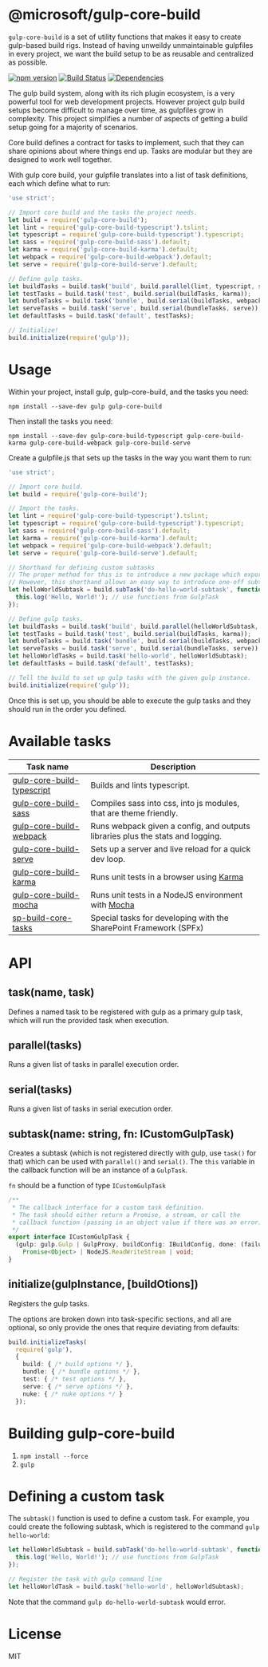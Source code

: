 # @microsoft/gulp-core-build

`gulp-core-build` is a set of utility functions that makes it easy to create gulp-based build rigs. Instead of having unweildy unmaintainable gulpfiles in every project, we want the build setup to be as reusable and centralized as possible.

[![npm version](https://badge.fury.io/js/%40microsoft%2Fgulp-core-build.svg)](https://badge.fury.io/js/%40microsoft%2Fgulp-core-build)
[![Build Status](https://travis-ci.org/Microsoft/gulp-core-build.svg?branch=master)](https://travis-ci.org/Microsoft/gulp-core-build) [![Dependencies](https://david-dm.org/Microsoft/gulp-core-build.svg)](https://david-dm.org/Microsoft/gulp-core-build)

The gulp build system, along with its rich plugin ecosystem, is a very powerful tool for web development projects.
However project gulp build setups become difficult to manage over time, as gulpfiles grow in complexity. This project
simplifies a number of aspects of getting a build setup going for a majority of scenarios.

Core build defines a contract for tasks to implement, such that they can share opinions about where things end up. Tasks are modular but they are designed to work well together.

With gulp core build, your gulpfile translates into a list of task definitions, each which define what to run:

```typescript
'use strict';

// Import core build and the tasks the project needs.
let build = require('gulp-core-build');
let lint = require('gulp-core-build-typescript').tslint;
let typescript = require('gulp-core-build-typescript').typescript;
let sass = require('gulp-core-build-sass').default;
let karma = require('gulp-core-build-karma').default;
let webpack = require('gulp-core-build-webpack').default;
let serve = require('gulp-core-build-serve').default;

// Define gulp tasks.
let buildTasks = build.task('build', build.parallel(lint, typescript, sass));
let testTasks = build.task('test', build.serial(buildTasks, karma));
let bundleTasks = build.task('bundle', build.serial(buildTasks, webpack));
let serveTasks = build.task('serve', build.serial(bundleTasks, serve));
let defaultTasks = build.task('default', testTasks);

// Initialize!
build.initialize(require('gulp'));
```

# Usage

Within your project, install gulp, gulp-core-build, and the tasks you need:

```
npm install --save-dev gulp gulp-core-build
```

Then install the tasks you need:

```
npm install --save-dev gulp-core-build-typescript gulp-core-build-karma gulp-core-build-webpack gulp-core-build-serve

```

Create a gulpfile.js that sets up the tasks in the way you want them to run:

```javascript
'use strict';

// Import core build.
let build = require('gulp-core-build');

// Import the tasks.
let lint = require('gulp-core-build-typescript').tslint;
let typescript = require('gulp-core-build-typescript').typescript;
let sass = require('gulp-core-build-sass').default;
let karma = require('gulp-core-build-karma').default;
let webpack = require('gulp-core-build-webpack').default;
let serve = require('gulp-core-build-serve').default;

// Shorthand for defining custom subtasks
// The proper method for this is to introduce a new package which exports a class that extends GulpTask
// However, this shorthand allows an easy way to introduce one-off subtasks directly in the gulpfile
let helloWorldSubtask = build.subTask('do-hello-world-subtask', function(gulp, buildOptions, done) {
  this.log('Hello, World!'); // use functions from GulpTask
});

// Define gulp tasks.
let buildTasks = build.task('build', build.parallel(helloWorldSubtask, lint, typescript, sass));
let testTasks = build.task('test', build.serial(buildTasks, karma));
let bundleTasks = build.task('bundle', build.serial(buildTasks, webpack));
let serveTasks = build.task('serve', build.serial(bundleTasks, serve));
let helloWorldTasks = build.task('hello-world', helloWorldSubtask);
let defaultTasks = build.task('default', testTasks);

// Tell the build to set up gulp tasks with the given gulp instance.
build.initialize(require('gulp'));
```

Once this is set up, you should be able to execute the gulp tasks and they should run in the order you defined.

# Available tasks

| Task name | Description |
| --------- | ----------- |
| [gulp-core-build-typescript](https://www.npmjs.com/package/@microsoft/gulp-core-build-typescript) | Builds and lints typescript. |
| [gulp-core-build-sass](https://www.npmjs.com/package/@microsoft/gulp-core-build) | Compiles sass into css, into js modules, that are theme friendly. |
| [gulp-core-build-webpack](https://www.npmjs.com/package/@microsoft/gulp-core-build-webpack) | Runs webpack given a config, and outputs libraries plus the stats and logging. |
| [gulp-core-build-serve](https://www.npmjs.com/package/@microsoft/gulp-core-build-serve) | Sets up a server and live reload for a quick dev loop. |
| [gulp-core-build-karma](https://www.npmjs.com/package/@microsoft/gulp-core-build-karma) | Runs unit tests in a browser using [Karma](https://www.npmjs.com/package/karma) |
| [gulp-core-build-mocha](https://www.npmjs.com/package/@microsoft/gulp-core-build-mocha) | Runs unit tests in a NodeJS environment with [Mocha](https://www.npmjs.com/package/mocha) |
| [sp-build-core-tasks](https://www.npmjs.com/package/@microsoft/sp-build-core-tasks) | Special tasks for developing with the SharePoint Framework (SPFx) |

# API

## task(name, task)

Defines a named task to be registered with gulp as a primary gulp task, which will run the provided task when execution.

## parallel(tasks)

Runs a given list of tasks in parallel execution order.

## serial(tasks)

Runs a given list of tasks in serial execution order.

## subtask(name: string, fn: ICustomGulpTask)

Creates a subtask (which is not registered directly with gulp, use `task()` for that) which can be
used with `parallel()` and `serial()`. The `this` variable in the callback function will be an instance of a `GulpTask`.

`fn` should be a function of type `ICustomGulpTask`

```typescript
/**
 * The callback interface for a custom task definition.
 * The task should either return a Promise, a stream, or call the
 * callback function (passing in an object value if there was an error).
 */
export interface ICustomGulpTask {
  (gulp: gulp.Gulp | GulpProxy, buildConfig: IBuildConfig, done: (failure?: Object) => void):
    Promise<Object> | NodeJS.ReadWriteStream | void;
}
```

## initialize(gulpInstance, [buildOtions])

Registers the gulp tasks.

The options are broken down into task-specific sections, and all are optional, so only provide the ones
that require deviating from defaults:

```typescript
build.initializeTasks(
  require('gulp'),
  {
    build: { /* build options */ },
    bundle: { /* bundle options */ },
    test: { /* test options */ },
    serve: { /* serve options */ },
    nuke: { /* nuke options */ }
  });
```
# Building gulp-core-build
1. ```npm install --force```
2. ```gulp```

# Defining a custom task

The `subtask()` function is used to define a custom task. For example,
you could create the following subtask, which is registered to the command
`gulp hello-world`:

```javascript
let helloWorldSubtask = build.subTask('do-hello-world-subtask', function(gulp, buildOptions, done) {
  this.log('Hello, World!'); // use functions from GulpTask
});

// Register the task with gulp command line
let helloWorldTask = build.task('hello-world', helloWorldSubtask);
```

Note that the command `gulp do-hello-world-subtask` would error.


# License

MIT
